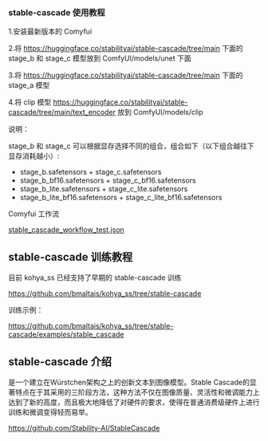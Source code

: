 ### stable-cascade 使用教程

1.安装最新版本的 Comyfui

2.将 https://huggingface.co/stabilityai/stable-cascade/tree/main 下面的 stage_b 和 stage_c 模型放到 ComfyUI/models/unet 下面

3.将 https://huggingface.co/stabilityai/stable-cascade/tree/main 下面的 stage_a 模型

4.将 clip 模型 https://huggingface.co/stabilityai/stable-cascade/tree/main/text_encoder 放到 ComfyUI/models/clip

说明：

stage_b 和 stage_c 可以根据显存选择不同的组合，组合如下（以下组合越往下显存消耗越小）: 

- stage_b.safetensors + stage_c.safetensors
- stage_b_bf16.safetensors + stage_c_bf16.safetensors
- stage_b_lite.safetensors + stage_c_lite.safetensors
- stage_b_lite_bf16.safetensors + stage_c_lite_bf16.safetensors

Comyfui 工作流

[stable_cascade_workflow_test.json](https://github.com/hua1995116/awesome-ai-painting/files/14339725/stable_cascade_workflow_test.json)


## stable-cascade 训练教程

目前 kohya_ss 已经支持了早期的 stable-cascade 训练

https://github.com/bmaltais/kohya_ss/tree/stable-cascade

训练示例：

https://github.com/bmaltais/kohya_ss/tree/stable-cascade/examples/stable_cascade


## stable-cascade 介绍

是一个建立在Würstchen架构之上的创新文本到图像模型。Stable Cascade的显著特点在于其采用的三阶段方法，这种方法不仅在图像质量、灵活性和微调能力上达到了新的高度，而且极大地降低了对硬件的要求，使得在普通消费级硬件上进行训练和微调变得轻而易举。

https://github.com/Stability-AI/StableCascade
